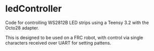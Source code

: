 # ledController

Code for controlling WS2812B LED strips using a Teensy 3.2 with the Octo28 adapter.

This is designed to be used on a FRC robot, with control via single characters received over UART for setting pattens.